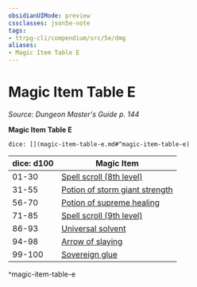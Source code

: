 ```yaml
---
obsidianUIMode: preview
cssclasses: json5e-note
tags:
- ttrpg-cli/compendium/src/5e/dmg
aliases:
- Magic Item Table E
---
```

# Magic Item Table E
*Source: Dungeon Master's Guide p. 144* 

**Magic Item Table E**

`dice: [](magic-item-table-e.md#^magic-item-table-e)`

| dice: d100 | Magic Item |
|------------|------------|
| 01-30 | [Spell scroll (8th level)](/3-Mechanics/CLI/Compendium/items/spell-scroll-8th-level.md) |
| 31-55 | [Potion of storm giant strength](/3-Mechanics/CLI/Compendium/items/potion-of-storm-giant-strength.md) |
| 56-70 | [Potion of supreme healing](/3-Mechanics/CLI/Compendium/items/potion-of-supreme-healing.md) |
| 71-85 | [Spell scroll (9th level)](/3-Mechanics/CLI/Compendium/items/spell-scroll-9th-level.md) |
| 86-93 | [Universal solvent](/3-Mechanics/CLI/Compendium/items/universal-solvent.md) |
| 94-98 | [Arrow of slaying](/3-Mechanics/CLI/Compendium/items/arrow-of-slaying.md) |
| 99-100 | [Sovereign glue](/3-Mechanics/CLI/Compendium/items/sovereign-glue.md) |
^magic-item-table-e